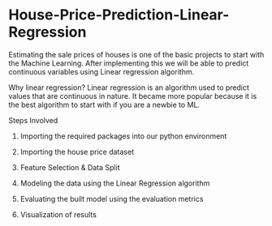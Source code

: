 # House-Price-Prediction-Linear-Regression
Estimating the sale prices of houses is one of the basic projects to start with the Machine Learning. After implementing this we will be able to predict continuous variables using Linear regression algorithm. 

Why linear regression? Linear regression is an algorithm used to predict values that are continuous in nature. It became more popular because it is the best algorithm to start with if you are a newbie to ML.

Steps Involved

1. Importing the required packages into our python environment

2. Importing the house price dataset

3. Feature Selection & Data Split

4. Modeling the data using the Linear Regression algorithm

6. Evaluating the built model using the evaluation metrics

7. Visualization of results 
